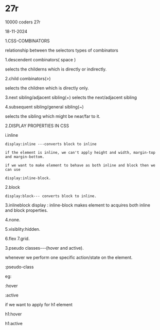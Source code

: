 # 27r
10000 coders 27r

18-11-2024


1.CSS-COMBINATORS


relationship between the selectors
 types of combinators

 1.descendent combinators( space )

selects the childerns which is directly or indirectly.

 2.child combinators(>)

 selects the children which is directly only.

 3.next sibling/adjacent sibling(+)
    selects the next/adjacent sibling

 4.subsequent sibling/general sibling(~)

selects the sibling which might be near/far to it.


2.DISPLAY PROPERTIES IN CSS

i.inline

    display:inline ---converts block to inline

    if the element is inline, we can't apply height and width, margin-top and margin-bottom.

    if we want to make element to behave as both inline and block then we can use

    display:inline-block.



2.block

    display:block--- converts block to inline.




3.inlineblock
    display : inline-block makes element to acquires both inline and block properties.


4.none.

5.visiblity:hidden.

6.flex
7.grid.


3.pseudo classes---(hover and active).

whenever we perform one specific action/state on the element.

:pseudo-class

eg: 

:hover

:active

if we want to apply for h1 element

h1:hover

h1:active